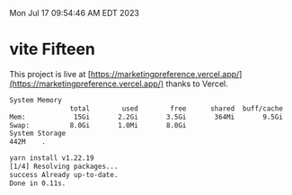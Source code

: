 Mon Jul 17 09:54:46 AM EDT 2023

# vite Fifteen


This project is live at [https://marketingpreference.vercel.app/](https://marketingpreference.vercel.app/) thanks to Vercel.

```bash
System Memory
               total        used        free      shared  buff/cache   available
Mem:            15Gi       2.2Gi       3.5Gi       364Mi       9.5Gi        12Gi
Swap:          8.0Gi       1.0Mi       8.0Gi
System Storage
442M	.
```
```bash
yarn install v1.22.19
[1/4] Resolving packages...
success Already up-to-date.
Done in 0.11s.
```
